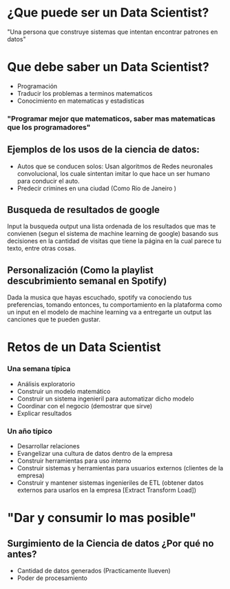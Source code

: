 # ¿Que puede ser un Data Scientist?
"Una persona que construye sistemas que intentan encontrar patrones en datos"

# Que debe saber un Data Scientist?

* Programación
* Traducir los problemas a terminos matematicos
* Conocimiento en matematicas y estadisticas

### "Programar mejor que matematicos, saber mas matematicas que los programadores"

## Ejemplos de los usos de la ciencia de datos:
* Autos que se conducen solos: Usan algoritmos de Redes neuronales convolucional, los cuale sintentan imitar lo que hace un ser humano para conducir el auto.
* Predecir crimines en una ciudad (Como Rio de Janeiro )

## Busqueda de resultados de google
Input la busqueda output una lista ordenada de los resultados que mas te convienen (segun el sistema de machine learning de google) basando sus decisiones en la cantidad de visitas que tiene la página en la cual parece tu texto, entre otras cosas.

## Personalización (Como la playlist descubrimiento semanal en Spotify)
Dada la musica que hayas escuchado, spotify va conociendo tus preferencias, tomando entonces, tu comportamiento en la plataforma como un input en el modelo de machine learning va a entregarte un output las canciones que te pueden gustar.

# Retos de un Data Scientist

### Una semana típica

* Análisis exploratorio
* Construir un modelo matemático
* Construir un sistema ingenieril para automatizar dicho modelo
* Coordinar con el negocio (demostrar que sirve)
* Explicar resultados

### Un año típico

* Desarrollar relaciones
* Evangelizar una cultura de datos dentro de la empresa
* Construir herramientas para uso interno
* Construir sistemas y herramientas para usuarios externos (clientes de la empresa)
* Construir y mantener sistemas ingenieriles de ETL (obtener datos externos para usarlos en la empresa [Extract Transform Load])

# "Dar y consumir lo mas posible"

## Surgimiento de la Ciencia de datos ¿Por qué no antes?

* Cantidad de datos generados (Practicamente llueven)
* Poder de procesamiento